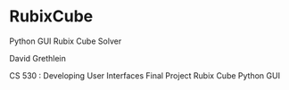 # RubixCube
Python GUI Rubix Cube Solver

David Grethlein

CS 530 : Developing User Interfaces
Final Project Rubix Cube Python GUI 
